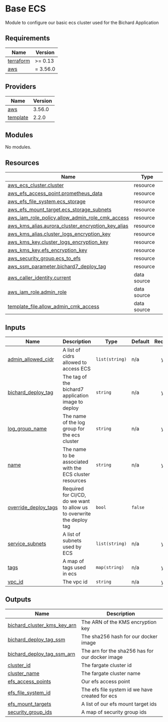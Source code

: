 # Base ECS

Module to configure our basic ecs cluster used for the Bichard Application

<!-- BEGIN_TF_DOCS -->
## Requirements

| Name | Version |
|------|---------|
| <a name="requirement_terraform"></a> [terraform](#requirement\_terraform) | >= 0.13 |
| <a name="requirement_aws"></a> [aws](#requirement\_aws) | = 3.56.0 |

## Providers

| Name | Version |
|------|---------|
| <a name="provider_aws"></a> [aws](#provider\_aws) | 3.56.0 |
| <a name="provider_template"></a> [template](#provider\_template) | 2.2.0 |

## Modules

No modules.

## Resources

| Name | Type |
|------|------|
| [aws_ecs_cluster.cluster](https://registry.terraform.io/providers/hashicorp/aws/3.56.0/docs/resources/ecs_cluster) | resource |
| [aws_efs_access_point.prometheus_data](https://registry.terraform.io/providers/hashicorp/aws/3.56.0/docs/resources/efs_access_point) | resource |
| [aws_efs_file_system.ecs_storage](https://registry.terraform.io/providers/hashicorp/aws/3.56.0/docs/resources/efs_file_system) | resource |
| [aws_efs_mount_target.ecs_storage_subnets](https://registry.terraform.io/providers/hashicorp/aws/3.56.0/docs/resources/efs_mount_target) | resource |
| [aws_iam_role_policy.allow_admin_role_cmk_access](https://registry.terraform.io/providers/hashicorp/aws/3.56.0/docs/resources/iam_role_policy) | resource |
| [aws_kms_alias.aurora_cluster_encryption_key_alias](https://registry.terraform.io/providers/hashicorp/aws/3.56.0/docs/resources/kms_alias) | resource |
| [aws_kms_alias.cluster_logs_encryption_key](https://registry.terraform.io/providers/hashicorp/aws/3.56.0/docs/resources/kms_alias) | resource |
| [aws_kms_key.cluster_logs_encryption_key](https://registry.terraform.io/providers/hashicorp/aws/3.56.0/docs/resources/kms_key) | resource |
| [aws_kms_key.efs_encryption_key](https://registry.terraform.io/providers/hashicorp/aws/3.56.0/docs/resources/kms_key) | resource |
| [aws_security_group.ecs_to_efs](https://registry.terraform.io/providers/hashicorp/aws/3.56.0/docs/resources/security_group) | resource |
| [aws_ssm_parameter.bichard7_deploy_tag](https://registry.terraform.io/providers/hashicorp/aws/3.56.0/docs/resources/ssm_parameter) | resource |
| [aws_caller_identity.current](https://registry.terraform.io/providers/hashicorp/aws/3.56.0/docs/data-sources/caller_identity) | data source |
| [aws_iam_role.admin_role](https://registry.terraform.io/providers/hashicorp/aws/3.56.0/docs/data-sources/iam_role) | data source |
| [template_file.allow_admin_cmk_access](https://registry.terraform.io/providers/hashicorp/template/latest/docs/data-sources/file) | data source |

## Inputs

| Name | Description | Type | Default | Required |
|------|-------------|------|---------|:--------:|
| <a name="input_admin_allowed_cidr"></a> [admin\_allowed\_cidr](#input\_admin\_allowed\_cidr) | A list of cidrs allowed to access ECS | `list(string)` | n/a | yes |
| <a name="input_bichard_deploy_tag"></a> [bichard\_deploy\_tag](#input\_bichard\_deploy\_tag) | The tag of the bichard7 application image to deploy | `string` | n/a | yes |
| <a name="input_log_group_name"></a> [log\_group\_name](#input\_log\_group\_name) | The name of the log group for the ecs cluster | `string` | n/a | yes |
| <a name="input_name"></a> [name](#input\_name) | The name to be associated with the ECS cluster resources | `string` | n/a | yes |
| <a name="input_override_deploy_tags"></a> [override\_deploy\_tags](#input\_override\_deploy\_tags) | Required for CI/CD, do we want to allow us to overwrite the deploy tag | `bool` | `false` | no |
| <a name="input_service_subnets"></a> [service\_subnets](#input\_service\_subnets) | A list of subnets used by ECS | `list(string)` | n/a | yes |
| <a name="input_tags"></a> [tags](#input\_tags) | A map of tags used in ecs | `map(string)` | n/a | yes |
| <a name="input_vpc_id"></a> [vpc\_id](#input\_vpc\_id) | The vpc id | `string` | n/a | yes |

## Outputs

| Name | Description |
|------|-------------|
| <a name="output_bichard_cluster_kms_key_arn"></a> [bichard\_cluster\_kms\_key\_arn](#output\_bichard\_cluster\_kms\_key\_arn) | The ARN of the KMS encryption key |
| <a name="output_bichard_deploy_tag_ssm"></a> [bichard\_deploy\_tag\_ssm](#output\_bichard\_deploy\_tag\_ssm) | The sha256 hash for our docker image |
| <a name="output_bichard_deploy_tag_ssm_arn"></a> [bichard\_deploy\_tag\_ssm\_arn](#output\_bichard\_deploy\_tag\_ssm\_arn) | The arn for the sha256 has for our docker image |
| <a name="output_cluster_id"></a> [cluster\_id](#output\_cluster\_id) | The fargate cluster id |
| <a name="output_cluster_name"></a> [cluster\_name](#output\_cluster\_name) | The fargate cluster name |
| <a name="output_efs_access_points"></a> [efs\_access\_points](#output\_efs\_access\_points) | Our efs access point |
| <a name="output_efs_file_system_id"></a> [efs\_file\_system\_id](#output\_efs\_file\_system\_id) | The efs file system id we have created for ecs |
| <a name="output_efs_mount_targets"></a> [efs\_mount\_targets](#output\_efs\_mount\_targets) | A list of our efs mount target ids |
| <a name="output_security_group_ids"></a> [security\_group\_ids](#output\_security\_group\_ids) | A map of security group ids |
<!-- END_TF_DOCS -->
